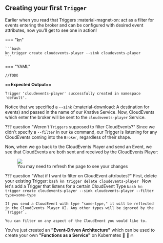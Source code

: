 ## Creating your first `Trigger`
Earlier when you read that Triggers :material-magnet-on: act as a filter for events entering the broker and can be configured with desired event attributes, now you'll get to see one in action!

=== "kn"

    ```bash
    kn trigger create cloudevents-player --sink cloudevents-player
    ```

=== "YAML"

    //TODO

==**Expected Output**==
```{ .bash .no-copy }
Trigger 'cloudevents-player' successfully created in namespace 'default'.
```

Notice that we specified a `--sink` (:material-download: A destination for events) and passed in the name of our Knative Service. Now, CloudEvents which enter the broker will be sent to the `cloudevents-player` Service.

??? question "Weren't `Triggers` supposed to filter CloudEvents?"
    Since we didn't specify a `--filter` in our `kn` command, our Trigger is listening for any CloudEvents coming into the `Broker`, regardless of their shape. 

Now, when we go back to the CloudEvents Player and send an Event, we see that CloudEvents are both sent and received by the CloudEvents Player:

<figure>
  <img src="https://user-images.githubusercontent.com/16281246/116411017-4f13d480-a803-11eb-9982-cd9012781fe6.png" draggable="false">
  <figcaption>You may need to refresh the page to see your changes</figcaption>
</figure>



??? question "What if I want to filter on CloudEvent attributes?"
    First, delete your existing Trigger:
    ```bash
      kn trigger delete cloudevents-player
    ```
    Now let's add a Trigger that listens for a certain CloudEvent Type
    ```bash
      kn trigger create cloudevents-player --sink cloudevents-player --filter type=some-type
    ```

    If you send a CloudEvent with type "some-type," it will be reflected in the CloudEvents Player UI. Any other types will be ignored by the `Trigger`.

    You can filter on any aspect of the CloudEvent you would like to.


You've just created an **"Event-Driven Architecture"** which can be used to create your own **"Functions as a Service"** on Kubernetes :tada: :taco: :fire:
